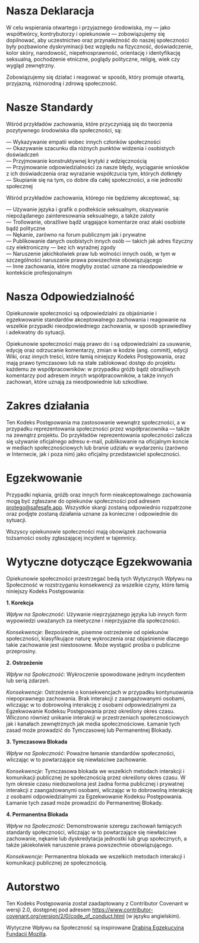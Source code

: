 # Nasza Deklaracja

W celu wspierania otwartego i przyjaznego środowiska, my — jako współtwórcy, kontrybutorzy i opiekunowie — zobowiązujemy się dopilnować, aby uczestnictwo oraz przynależność do naszej społeczności były pozbawione dyskryminacji bez względu na fizyczność, doświadczenie, kolor skóry, narodowość, niepełnosprawność, orientację i identyfikację seksualną, pochodzenie etniczne, poglądy polityczne, religię, wiek czy wygląd zewnętrzny.

Zobowiązujemy się działać i reagować w sposób, który promuje otwartą, przyjazną, różnorodną i zdrową społeczność.

# Nasze Standardy

Wśród przykładów zachowania, które przyczyniają się do tworzenia pozytywnego środowiska dla społeczności, są:

&mdash; Wykazywanie empatii wobec innych członków społeczności  
&mdash; Okazywanie szacunku dla różnych punktów widzenia i osobistych doświadczeń  
&mdash; Przyjmowanie konstruktywnej krytyki z wdzięcznością  
&mdash; Przyjmowanie odpowiedzialności za nasze błędy, wyciąganie wniosków z ich doświadczenia oraz wyrażanie współczucia tym, których dotknęły  
&mdash; Skupianie się na tym, co dobre dla całej społeczności, a nie jednostki społecznej  
    
Wśród przykładów zachowania, którego nie będziemy akceptować, są:
    
&mdash; Używanie języka i grafik o podtekście seksualnym, okazywanie niepożądanego zainteresowania seksualnego, a także zaloty  
&mdash; Trollowanie, obraźliwe bądź urągające komentarze oraz ataki osobiste bądź polityczne  
&mdash; Nękanie, zarówno na forum publicznym jak i prywatne  
&mdash; Publikowanie danych osobistych innych osób — takich jak adres fizyczny czy elektroniczny — bez ich wyraźnej zgody  
&mdash; Naruszenie jakichkolwiek praw lub wolności innych osób, w tym w szczególności naruszanie prawa powszechnie obowiązującego  
&mdash; Inne zachowania, które mogłyby zostać uznane za nieodpowiednie w kontekście profesjonalnym  
    
# Nasza Odpowiedzialność

Opiekunowie społeczności są odpowiedzialni za objaśnianie i egzekwowanie standardów akceptowalnego zachowania i reagowanie na wszelkie przypadki nieodpowiedniego zachowania, w sposób sprawiedliwy i adekwatny do sytuacji.

Opiekunowie społeczności mają prawo do i są odpowiedzialni za usuwanie, edycję oraz odrzucanie komentarzy, zmian w kodzie (ang. commit), edycji Wiki, oraz innych treści, które łamią niniejszy Kodeks Postępowania, oraz mają prawo tymczasowo lub na stałe zablokować dostęp do projektu każdemu ze współpracowników: w przypadku gróźb bądź obraźliwych komentarzy pod adresem innych współpracowników, a także innych zachowań, które uznają za nieodpowiednie lub szkodliwe.

# Zakres działania

Ten Kodeks Postępowania ma zastosowanie wewnątrz społeczności, a w przypadku reprezentowania społeczności przez współpracownika — także na zewnątrz projektu. Do przykładów reprezentowania społeczności zalicza się używanie oficjalnego adresu e-mail, publikowanie na oficjalnym koncie w mediach społecznościowych lub branie udziału w wydarzeniu (zarówno w Internecie, jak i poza nim) jako oficjalny przedstawiciel społeczności.

# Egzekwowanie

Przypadki nękania, gróźb oraz innych form nieakceptowalnego zachowania mogą być zgłaszane do opiekunów społeczności pod adresem [protego@safesafe.app](mailto:protego@safesafe.app). Wszystkie skargi zostaną odpowiednio rozpatrzone oraz podjęte zostaną działania uznane za konieczne i odpowiednie do sytuacji.

Wszyscy opiekunowie społeczności mają obowiązek zachowania tożsamości osoby zgłaszającej incydent w tajemnicy.

# Wytyczne dotyczące Egzekwowania

Opiekunowie społeczności przestrzegać bedą tych Wytycznych Wpływu na Społeczność w rozstrzyganiu konsekwencji za wszelkie czyny, które łamią niniejszy Kodeks Postępowania:

**1. Korekcja**

_Wpływ na Społeczność_: Używanie nieprzyjaznego języka lub innych form wypowiedzi uważanych za nieetyczne i nieprzyjazne dla społeczności.

_Konsekwencje_: Bezpośrednie, pisemne ostrzeżenie od opiekunów społeczności, klasyfikujące naturę wykroczenia oraz objaśnienie dlaczego takie zachowanie jest niestosowne. Może wystąpić prośba o publiczne przeprosiny.

**2. Ostrzeżenie**

_Wpływ na Społeczność_: Wykroczenie spowodowane jednym incydentem lub serią zdarzeń.

_Konsekwencje_: Ostrzeżenie o konsekwencjach w przypadku kontynuowania niepoprawnego zachowania. Brak interakcji z zaangażowanymi osobami, wliczając w to dobrowolną interakcję z osobami odpowiedzialnymi za Egzekwowanie Kodeksu Postępowania przez określony okres czasu. Wliczono również unikanie interakcji w przestrzeniach społecznościowych jak i kanałach zewnętrznych jak media społecznościowe. Łamanie tych zasad może prowadzić do Tymczasowej lub Permanentnej Blokady.

**3. Tymczasowa Blokada**

_Wpływ na Społeczność_: Poważne łamanie standardów społeczności, wliczając w to powtarzające się niewłaściwe zachowanie.

_Konsekwencje_: Tymczasowa blokada we wszelkich metodach interakcji i komunikacji publicznej ze społecznością przez określony okres czasu. W tym okresie czasu niedozwolona jest żadna forma publicznej i prywatnej interakcji z zaangażowanymi osobami, wliczając w to dobrowolną interakcję z osobami odpowiedzialnymi za Egzekwowanie Kodeksu Postępowania. Łamanie tych zasad może prowadzić do Permanentnej Blokady.

**4. Permanentna Blokada**

_Wpływ na Społeczność_: Demonstrowanie szeregu zachowań łamiących standardy społeczności, wliczając w to powtarzające się niewłaściwe zachowanie, nękanie lub dyskredytacja jednostki lub grup społecznych, a także jakiekolwiek naruszenie prawa powszechnie obowiązującego.

_Konsekwencje_: Permanentna blokada we wszelkich metodach interakcji i komunikacji publicznej ze społecznością.

# Autorstwo

Ten Kodeks Postępowania został zaadaptowany z Contributor Covenant w wersji 2.0, dostępnej pod adresem https://www.contributor-covenant.org/version/2/0/code_of_conduct.html (w języku angielskim).

Wytyczne Wpływu na Społeczność są inspirowane [Drabiną Egzekucyjną Fundacji Mozilla](https://github.com/mozilla/diversity).
